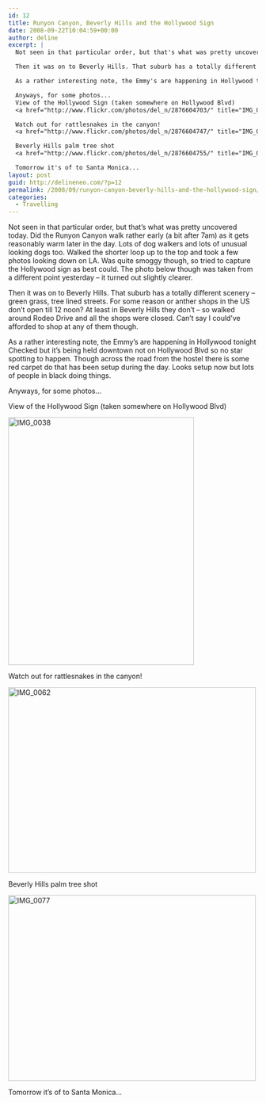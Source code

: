 ```yaml
---
id: 12
title: Runyon Canyon, Beverly Hills and the Hollywood Sign
date: 2008-09-22T10:04:59+00:00
author: deline
excerpt: |
  Not seen in that particular order, but that's what was pretty uncovered today. Did the Runyon Canyon walk rather early (a bit after 7am) as it gets reasonably warm later in the day. Lots of dog walkers and lots of unusual looking dogs too. Walked the shorter loop up to the top and took a few photos looking down on LA. Was quite smoggy though, so tried to capture the Hollywood sign as best could. The photo below though was taken from a different point yesterday - it turned out slightly clearer.

  Then it was on to Beverly Hills. That suburb has a totally different scenery - green grass, tree lined streets. For some reason or anther shops in the US don't open till 12 noon? At least in Beverly Hills they don't - so walked around Rodeo Drive and all the shops were closed. Can't say I could've afforded to shop at any of them though.

  As a rather interesting note, the Emmy's are happening in Hollywood tonight Checked but it's being held downtown not on Hollywood Blvd so no star spotting to happen. Though across the road from the hostel there is some red carpet do that has been setup during the day. Looks setup now but lots of people in black doing things.

  Anyways, for some photos...
  View of the Hollywood Sign (taken somewhere on Hollywood Blvd)
  <a href="http://www.flickr.com/photos/del_n/2876604703/" title="IMG_0038 by del_n, on Flickr"><img src="http://farm4.static.flickr.com/3191/2876604703_b52618169e.jpg" width="375" height="500" alt="IMG_0038" /></a>

  Watch out for rattlesnakes in the canyon!
  <a href="http://www.flickr.com/photos/del_n/2876604747/" title="IMG_0062 by del_n, on Flickr"><img src="http://farm4.static.flickr.com/3155/2876604747_38dec5cce5.jpg" width="500" height="375" alt="IMG_0062" /></a>

  Beverly Hills palm tree shot
  <a href="http://www.flickr.com/photos/del_n/2876604755/" title="IMG_0077 by del_n, on Flickr"><img src="http://farm4.static.flickr.com/3039/2876604755_0bf0f5648b.jpg" width="500" height="375" alt="IMG_0077" /></a>

  Tomorrow it's of to Santa Monica...
layout: post
guid: http://delineneo.com/?p=12
permalink: /2008/09/runyon-canyon-beverly-hills-and-the-hollywood-sign/
categories:
  - Travelling
---
```

Not seen in that particular order, but that&#8217;s what was pretty uncovered today. Did the Runyon Canyon walk rather early (a bit after 7am) as it gets reasonably warm later in the day. Lots of dog walkers and lots of unusual looking dogs too. Walked the shorter loop up to the top and took a few photos looking down on LA. Was quite smoggy though, so tried to capture the Hollywood sign as best could. The photo below though was taken from a different point yesterday &#8211; it turned out slightly clearer.

Then it was on to Beverly Hills. That suburb has a totally different scenery &#8211; green grass, tree lined streets. For some reason or anther shops in the US don&#8217;t open till 12 noon? At least in Beverly Hills they don&#8217;t &#8211; so walked around Rodeo Drive and all the shops were closed. Can&#8217;t say I could&#8217;ve afforded to shop at any of them though.

As a rather interesting note, the Emmy&#8217;s are happening in Hollywood tonight Checked but it&#8217;s being held downtown not on Hollywood Blvd so no star spotting to happen. Though across the road from the hostel there is some red carpet do that has been setup during the day. Looks setup now but lots of people in black doing things.

Anyways, for some photos&#8230;

View of the Hollywood Sign (taken somewhere on Hollywood Blvd)

[<img src="http://farm4.static.flickr.com/3191/2876604703_b52618169e.jpg" width="375" height="500" alt="IMG_0038" />](http://www.flickr.com/photos/del_n/2876604703/ "IMG_0038 by del_n, on Flickr")

Watch out for rattlesnakes in the canyon!

[<img src="http://farm4.static.flickr.com/3155/2876604747_38dec5cce5.jpg" width="500" height="375" alt="IMG_0062" />](http://www.flickr.com/photos/del_n/2876604747/ "IMG_0062 by del_n, on Flickr")

Beverly Hills palm tree shot

[<img src="http://farm4.static.flickr.com/3039/2876604755_0bf0f5648b.jpg" width="500" height="375" alt="IMG_0077" />](http://www.flickr.com/photos/del_n/2876604755/ "IMG_0077 by del_n, on Flickr")

Tomorrow it&#8217;s of to Santa Monica&#8230;
